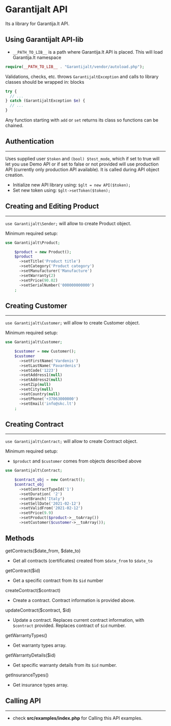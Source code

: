  # Garantijalt API

Its a library for Garantija.lt API.

## Using Garantijalt API-lib
- ```__PATH_TO_LIB__``` is a path where Garantija.lt API is placed. This will load Garantija.lt namespace
```php
require(__PATH_TO_LIB__ . "Garantijalt/vendor/autoload.php");
```

Validations, checks, etc. throws `GarantijaltException` and calls to library classes should be wrapped in: blocks
```php
try {
  // ...
} catch (GarantijaltException $e) {
  // ...
}
```

Any function starting with `add` or `set` returns its class so functions can be chained.

## Authentication
---
Uses supplied user `$token` and `(bool) $test_mode`, which if set to true will let you use Demo API or if set to false or not provided will use production API (currently only production API available). It is called during API object creation.
- Initialize new API library using: `$glt = new API($token);`
- Set new token using: `$glt->setToken($token);`


## Creating and Editing Product
---
`use Garantijalt\Sender;` will allow to create Product object.

Minimum required setup:

```php
use Garantijalt\Product;

    $product = new Product();
    $product
      ->setTitle('Product title')
      ->setCategory('Product category')
      ->setManufacturer('Manufacture')
      ->setWarranty(2)
      ->setPrice(90.02)
      ->setSerialNumber('000000000000')
    ;
```


## Creating Customer
---
`use Garantijalt\Customer;` will allow to create Customer object.

Minimum required setup:

```php
use Garantijalt\Customer;

    $customer = new Customer();
    $customer
      ->setFirstName('Vardenis')
      ->setLastName('Pavardenis')
      ->setCode('1223')
      ->setAddress1(null)
      ->setAddress2(null)
      ->setZip(null)
      ->setCity(null)
      ->setCountry(null)
      ->setPhone('+37063000000')
      ->setEmail('info@skc.lt')
    ;
```

## Creating Contract
---
`use Garantijalt\Contract;` will allow to create Contract object.

Minimum required setup:
- `$product` and `$customer` comes from objects described above
```php
use Garantijalt\Contract;

    $contract_obj = new Contract();
    $contract_obj
      ->setContractTypeId('1')
      ->setDuration( '2')
      ->setBranch('Italy')
      ->setSellDate('2021-02-12')
      ->setValidFrom('2021-02-12')
      ->setPrice(9.9)
      ->setProduct($product->__toArray())
      ->setCustomer($customer->__toArray());
```

## Methods
getContracts($date_from, $date_to)
- Get all contracts (certificates) created from `$date_from` to `$date_to`

getContract($id)
- Get a specific contract from its `$id` number

createContract($contract)
- Create a contract. Contract information is provided above.

updateContract($contract, $id)
- Update a contract. Replaces current contract information, with `$contract` provided. Replaces contract of `$id` number. 

getWarrantyTypes()
- Get warranty types array.

getWarrantyDetails($id)
- Get specific warranty details from its `$id` number.

getInsuranceTypes()
- Get insurance types array.

## Calling API
---
- check **src/examples/index.php** for Calling this API examples.

